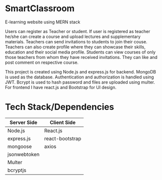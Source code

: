 # SmartClassroom
E-learning website using MERN stack


Users can register as Teacher or student. If user is registered as teacher he/she can create a course and upload lectures and supplementary materials. Teachers can send invitations to students to join their couse. Teachers can also create profile where they can showcase their skills, education and their social media profile. Students can view courses of only those teachers from whom they have received invitations. They can like and post comment on respective course.


This project is created using Node.js and express.js for backend. MongoDB is used as the database. Authentication and authorization is handled using JWT. Bcrypt is used to hash password and files are uploaded using multer. For frontend I have react.js and Bootstrap for UI design.


# Tech Stack/Dependencies

| Server Side   | Client Side      |
| ------------- | ---------------- |
| Node.js       | React.js         |
| express.js    | react-bootstrap  |
|mongoose       | axios            |
|jsonwebtoken   |                  |
|Multer         |                  |
|bcryptjs       |                  |
